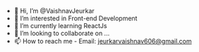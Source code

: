 - 👋 Hi, I’m @VaishnavJeurkar
- 👀 I’m interested in Front-end Development
- 🌱 I’m currently learning ReactJs 
- 💞️ I’m looking to collaborate on ...
- 📫 How to reach me - Email: jeurkarvaishnav606@gmail.com 

<!---
VaishnavJeurkar/VaishnavJeurkar is a ✨ special ✨ repository because its `README.md` (this file) appears on your GitHub profile.
You can click the Preview link to take a look at your changes.
--->
